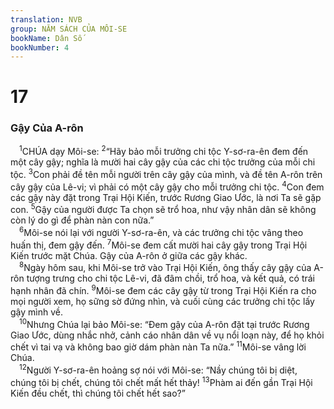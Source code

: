 ```yaml
---
translation: NVB
group: NĂM SÁCH CỦA MÔI-SE
bookName: Dân Số 
bookNumber: 4
---
```


<div class="title"><h1>17</h1><h3>Gậy Của A-rôn </h3></div>
<span class="verse dan_17_1"> <sup>1</sup>CHÚA dạy Môi-se: </span>
<span class="verse dan_17_2"><sup>2</sup>“Hãy bảo mỗi trưởng chi tộc Y-sơ-ra-ên đem đến một cây gậy; nghĩa là mười hai cây gậy của các chi tộc trưởng của mỗi chi tộc. </span>
<span class="verse dan_17_3"><sup>3</sup>Con phải đề tên mỗi người trên cây gậy của mình, và đề tên A-rôn trên cây gậy của Lê-vi; vì phải có một cây gậy cho mỗi trưởng chi tộc. </span>
<span class="verse dan_17_4"><sup>4</sup>Con đem các gậy này đặt trong Trại Hội Kiến, trước Rương Giao Ước, là nơi Ta sẽ gặp con. </span>
<span class="verse dan_17_5"><sup>5</sup>Gậy của người được Ta chọn sẽ trổ hoa, như vậy nhân dân sẽ không còn lý do gì để phàn nàn con nữa.” <br/></span>
<span class="verse dan_17_6"> <sup>6</sup>Môi-se nói lại với người Y-sơ-ra-ên, và các trưởng chi tộc vâng theo huấn thị, đem gậy đến. </span>
<span class="verse dan_17_7"><sup>7</sup>Môi-se đem cất mười hai cây gậy trong Trại Hội Kiến trước mặt Chúa. Gậy của A-rôn ở giữa các gậy khác. <br/></span>
<span class="verse dan_17_8"> <sup>8</sup>Ngày hôm sau, khi Môi-se trở vào Trại Hội Kiến, ông thấy cây gậy của A-rôn tượng trưng cho chi tộc Lê-vi, đã đâm chồi, trổ hoa, và kết quả, có trái hạnh nhân đã chín. </span>
<span class="verse dan_17_9"><sup>9</sup>Môi-se đem các cây gậy từ trong Trại Hội Kiến ra cho mọi người xem, họ sững sờ đứng nhìn, và cuối cùng các trưởng chi tộc lấy gậy mình về. <br/></span>
<span class="verse dan_17_10"> <sup>10</sup>Nhưng Chúa lại bảo Môi-se: “Đem gậy của A-rôn đặt tại trước Rương Giao Ước, dùng nhắc nhở, cảnh cáo nhân dân về vụ nổi loạn này, để họ khỏi chết vì tai vạ và không bao giờ dám phàn nàn Ta nữa.” </span>
<span class="verse dan_17_11"><sup>11</sup>Môi-se vâng lời Chúa. <br/></span>
<span class="verse dan_17_12"> <sup>12</sup>Người Y-sơ-ra-ên hoảng sợ nói với Môi-se: “Nầy chúng tôi bị diệt, chúng tôi bị chết, chúng tôi chết mất hết thảy! </span>
<span class="verse dan_17_13"><sup>13</sup>Phàm ai đến gần Trại Hội Kiến đều chết, thì chúng tôi chết hết sao?” <br/></span>
